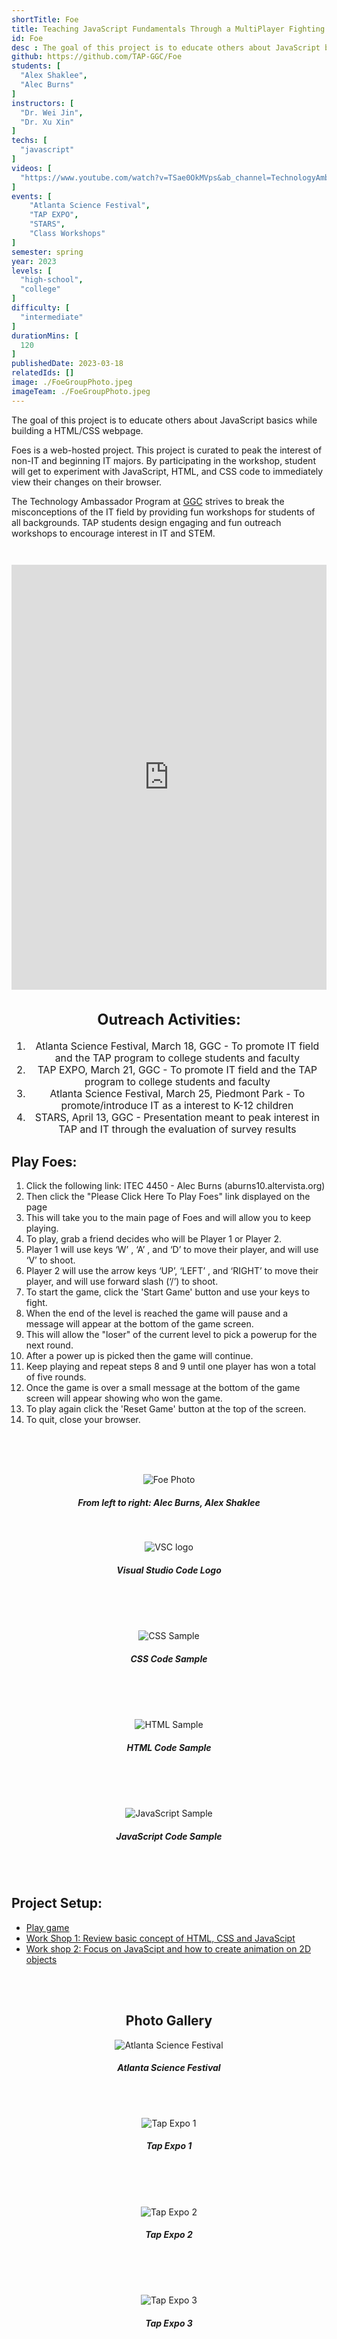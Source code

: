 ```yaml
---
shortTitle: Foe
title: Teaching JavaScript Fundamentals Through a MultiPlayer Fighting Game
id: Foe
desc : The goal of this project is to educate others about JavaScript basics while building a HTML/CSS webpage. They can experiment with JavaScript, HTML, and CSS code to immediately view their changes on their browser.
github: https://github.com/TAP-GGC/Foe
students: [
  "Alex Shaklee",
  "Alec Burns"
]
instructors: [
  "Dr. Wei Jin",
  "Dr. Xu Xin"
] 
techs: [
  "javascript"
]
videos: [
  "https://www.youtube.com/watch?v=TSae0OkMVps&ab_channel=TechnologyAmbassadorProgram"
]
events: [
    "Atlanta Science Festival",
    "TAP EXPO",
    "STARS",
    "Class Workshops"
]
semester: spring
year: 2023
levels: [
  "high-school",
  "college"
] 
difficulty: [
  "intermediate"
] 
durationMins: [
  120
]
publishedDate: 2023-03-18
relatedIds: []
image: ./FoeGroupPhoto.jpeg
imageTeam: ./FoeGroupPhoto.jpeg
---
```


<!--Right text block, Project description -->

The goal of this project is to educate others about JavaScript basics while building a HTML/CSS webpage.

Foes is a web-hosted project. This project is curated to peak the interest of non-IT and beginning IT majors. By participating in the workshop, student will get to experiment with JavaScript, HTML, and CSS code to immediately view their changes on their browser.

 The Technology Ambassador Program at [GGC](http://www.ggc.edu/tap) strives to break the misconceptions of the IT field by providing fun workshops for students of all backgrounds. TAP students design engaging and fun outreach workshops to encourage interest in IT and STEM.

 <iframe width=560 ;height="100%" src="https://www.youtube.com/watch?v=TSae0OkMVps&ab_channel=TechnologyAmbassadorProgram" title="YouTube video player" frameborder="0" allow="accelerometer; autoplay; clipboard-write; encrypted-media; gyroscope; picture-in-picture; web-share" referrerpolicy="strict-origin-when-cross-origin" allowfullscreen style="width: 100%; height: 680px; margin-top: 2em;"></iframe>

 <!--content block, Activities, steps & materials -->

<div style="text-align: center ; justify-content: center; font-size: 1.125em;">

  ## Outreach Activities:

  1. Atlanta Science Festival, March 18, GGC - To promote IT field and the TAP program to college students and faculty
  2. TAP EXPO, March 21, GGC - To promote IT field and the TAP program to college students and faculty
  3. Atlanta Science Festival, March 25, Piedmont Park - To promote/introduce IT as a interest to K-12 children
  4. STARS, April 13, GGC - Presentation meant to peak interest in TAP and IT through the evaluation of survey results

</div>

<div class="flex flex-row flex-wrap">

  <div style="flex: 1; min-width: 25em;">

  ## Play Foes: 
  1. Click the following link: ITEC 4450 - Alec Burns (aburns10.altervista.org)
  2. Then click the "Please Click Here To Play Foes" link displayed on the page
  3. This will take you to the main page of Foes and will allow you to keep
  playing.
  4. To play, grab a friend decides who will be Player 1 or Player 2.
  5. Player 1 will use keys ‘W’ , ‘A’ , and ‘D’ to move their player, and will use ‘V’ to shoot.
  6. Player 2 will use the arrow keys ‘UP’, ‘LEFT’ , and ‘RIGHT’ to move their player, and will use forward slash (‘/’) to shoot.
  7. To start the game, click the 'Start Game' button and use your keys to fight.
  8. When the end of the level is reached the game will pause and a message
  will appear at the bottom of the game screen.
  9. This will allow the "loser" of the current level to pick a powerup for the next round.
  10. After a power up is picked then the game will continue.
  11. Keep playing and repeat steps 8 and 9 until one player has won a total of five rounds.
  12. Once the game is over a small message at the bottom of the game screen will appear showing who won the game.
  13. To play again click the 'Reset Game' button at the top of the screen.
  14. To quit, close your browser.
  </div>

</div>

<!-- Group Photo -->

<Div style="text-align:center;">
  <br>
  <br>
  <br>

  ![Foe Photo](./FoeGroupPhoto.jpeg)
  ##### From left to right: Alec Burns, Alex Shaklee
  <br>

  ![VSC logo](./vscLogo.jpeg)
  ##### Visual Studio Code Logo
  <br>
  <br>
  <br>


  ![CSS Sample](./cssSample.png)
  ##### CSS Code Sample
  <br>
  <br>
  <br>

  ![HTML Sample](./htmlSample.png)
  ##### HTML Code Sample
  <br>
  <br>
  <br>

  ![JavaScript Sample](./jsSample.png)
  ##### JavaScript Code Sample
  <br>
  <br>
</div>


<!--CONTENT BLOCK -->

## Project Setup:
- [Play game](https://github.com/TAP-GGC/Foe/blob/main/Documents/Installation%20Instructions/Play%20Foes.pdf)
- [Work Shop 1: Review basic concept of HTML, CSS and JavaScipt](https://github.com/TAP-GGC/Foe/blob/main/Documents/Workshop%20Instructions/CodePen%20Workshop%20Instructions/Foes-Workshop1.pdf)
- [Work shop 2: Focus on JavaScipt and how to create animation on 2D objects](https://github.com/TAP-GGC/Foe/blob/main/Documents/Workshop%20Instructions/CodePen%20Workshop%20Instructions/Foes-Workshop2.pdf)

<br>
<br>

<Div style="text-align:center;">

  ## Photo Gallery

  ![Atlanta Science Festival](./ASF3.jpg)
##### Atlanta Science Festival
  <br>
  <br>

  ![Tap Expo 1](./TapExpo1.jpg)
  ##### Tap Expo 1
  <br>
  <br>
  <br>

  ![Tap Expo 2](./TapExpo2.jpg)
  ##### Tap Expo 2
  <br>
  <br>
  <br>

  ![Tap Expo 3](./TapExpo3.jpg)
  ##### Tap Expo 3
  <br>
  <br>
  <br>
</div>


